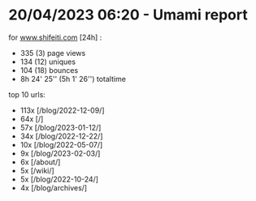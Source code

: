 # 20/04/2023 06:20 - Umami report
for www.shifeiti.com [24h] :

 - 335 (3) page views
 - 134 (12) uniques
 - 104 (18) bounces
 - 8h 24' 25'' (5h 1' 26'') totaltime


top 10 urls:
 - 113x [/blog/2022-12-09/]
 - 64x [/]
 - 57x [/blog/2023-01-12/]
 - 34x [/blog/2022-12-22/]
 - 10x [/blog/2022-05-07/]
 - 9x [/blog/2023-02-03/]
 - 6x [/about/]
 - 5x [/wiki/]
 - 5x [/blog/2022-10-24/]
 - 4x [/blog/archives/]


